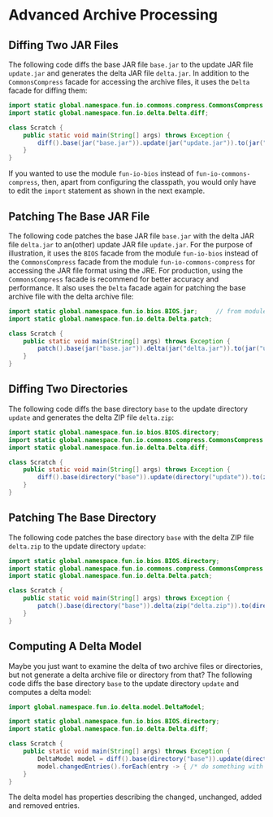 # Advanced Archive Processing

## Diffing Two JAR Files

The following code diffs the base JAR file `base.jar` to the update JAR file `update.jar` and generates the delta JAR 
file `delta.jar`.
In addition to the `CommonsCompress` facade for accessing the archive files, it uses the `Delta` facade for diffing 
them:

```java
import static global.namespace.fun.io.commons.compress.CommonsCompress.jar; // from module `fun-io-commons-compress`
import static global.namespace.fun.io.delta.Delta.diff;                     // from module `fun-io-delta`

class Scratch {
    public static void main(String[] args) throws Exception {
        diff().base(jar("base.jar")).update(jar("update.jar")).to(jar("delta.jar"));
    }
}
```

If you wanted to use the module `fun-io-bios` instead of `fun-io-commons-compress`, then, apart from configuring the 
classpath, you would only have to edit the `import` statement as shown in the next example.

## Patching The Base JAR File

The following code patches the base JAR file `base.jar` with the delta JAR file `delta.jar` to an(other) update JAR 
file `update.jar`.
For the purpose of illustration, it uses the `BIOS` facade from the module `fun-io-bios` instead of the 
`CommonsCompress` facade from the module `fun-io-commons-compress` for accessing the JAR file format using the JRE.
For production, using the `CommonsCompress` facade is recommend for better accuracy and performance. 
It also uses the `Delta` facade again for patching the base archive file with the delta archive file:

```java
import static global.namespace.fun.io.bios.BIOS.jar;     // from module `fun-io-bios`
import static global.namespace.fun.io.delta.Delta.patch;

class Scratch {
    public static void main(String[] args) throws Exception {
        patch().base(jar("base.jar")).delta(jar("delta.jar")).to(jar("update.jar"));
    }
}
```

## Diffing Two Directories

The following code diffs the base directory `base` to the update directory `update` and generates the delta ZIP file 
`delta.zip`:

```java
import static global.namespace.fun.io.bios.BIOS.directory;
import static global.namespace.fun.io.commons.compress.CommonsCompress.zip;
import static global.namespace.fun.io.delta.Delta.diff;

class Scratch {
    public static void main(String[] args) throws Exception {
        diff().base(directory("base")).update(directory("update")).to(zip("delta.zip"));
    }
}
```

## Patching The Base Directory

The following code patches the base directory `base` with the delta ZIP file `delta.zip` to the update directory
`update`:

```java
import static global.namespace.fun.io.bios.BIOS.directory;
import static global.namespace.fun.io.commons.compress.CommonsCompress.zip;
import static global.namespace.fun.io.delta.Delta.patch;

class Scratch {
    public static void main(String[] args) throws Exception {
        patch().base(directory("base")).delta(zip("delta.zip")).to(directory("update"));
    }
}
```

## Computing A Delta Model

Maybe you just want to examine the delta of two archive files or directories, but not generate a delta archive file or 
directory from that?
The following code diffs the base directory `base` to the update directory `update` and computes a delta model:

```java
import global.namespace.fun.io.delta.model.DeltaModel;

import static global.namespace.fun.io.bios.BIOS.directory;
import static global.namespace.fun.io.delta.Delta.diff;

class Scratch {
    public static void main(String[] args) throws Exception {
        DeltaModel model = diff().base(directory("base")).update(directory("update")).toModel();
        model.changedEntries().forEach(entry -> { /* do something with it */ });
    }
}
```

The delta model has properties describing the changed, unchanged, added and removed entries.
